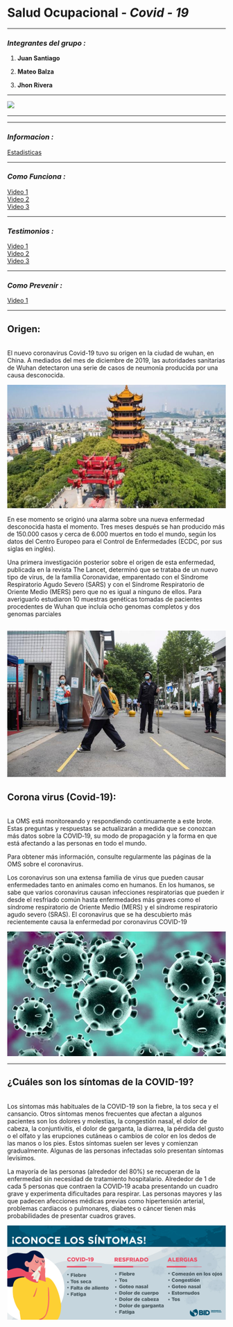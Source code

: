 # Salud Ocupacional - _Covid - 19_

***

### _Integrantes del grupo :_

1. **Juan Santiago**

1. **Mateo Balza**

1. **Jhon Rivera**

***

![](https://cdn.aarp.net/content/dam/aarp/health/conditions_treatments/2020/02/1140-corona-virus-image-esp.imgcache.rev8d27c5f734653f4c44d2796922cf7794.jpg)

----

***
### _Informacion :_
[Estadisticas](https://news.google.com/covid19/map?hl=es-419&mid=/m/01ls2&gl=CO&ceid=CO:es-419)

***

### _Como Funciona :_                                                       
[Video 1](https://www.youtube.com/watch?v=GU67Z63wOJ4)<br>
[Video 2](https://www.youtube.com/watch?v=xafPqcy3lwk)<br>
[Video 3](https://www.youtube.com/watch?v=FrlpMx0Kzfw)

***

### _Testimonios :_
[Video 1](https://www.youtube.com/watch?v=uv8BlsdtP6Y)<br>
[Video 2](https://www.youtube.com/watch?v=iaLrlfAZrOA)<br>
[Video 3](https://www.youtube.com/watch?v=DrIy5fHtSO0)

***

### _Como Prevenir :_
[Video 1](https://www.youtube.com/watch?v=UbfJIx0nQ7A)

***
## **Origen:**
<br>
El nuevo coronavirus Covid-19 tuvo su origen en la ciudad de wuhan, en China. A mediados del mes de diciembre de 2019, las autoridades sanitarias de Wuhan detectaron una serie de casos de neumonía producida por una causa desconocida.

![](/Imagenes/imagen4.jpg)

En ese momento se originó una alarma sobre una nueva enfermedad desconocida hasta el momento. Tres meses después se han producido más de 150.000 casos y cerca de 6.000 muertos en todo el mundo, según los datos del Centro Europeo para el Control de Enfermedades (ECDC, por sus siglas en inglés).


Una primera investigación posterior sobre el origen de esta enfermedad, publicada en la revista The Lancet, determinó que se trataba de un nuevo tipo de virus, de la familia Coronavidae, emparentado con el Síndrome Respiratorio Agudo Severo (SARS) y con el Síndrome Respiratorio de Oriente Medio (MERS) pero que no es igual a ninguno de ellos. Para averiguarlo estudiaron 10 muestras genéticas tomadas de pacientes procedentes de Wuhan que incluía ocho genomas completos y dos genomas parciales

![](/Imagenes/imagen3.jpeg)
----

## **Corona virus (Covid-19):**

<br>La OMS está monitoreando y respondiendo continuamente a este brote. Estas preguntas y respuestas se actualizarán a medida que se conozcan más datos sobre la COVID‑19, su modo de propagación y la forma en que está afectando a las personas en todo el mundo.

Para obtener más información, consulte regularmente las páginas de la OMS sobre el coronavirus.

Los coronavirus son una extensa familia de virus que pueden causar enfermedades tanto en animales como en humanos. En los humanos, se sabe que varios coronavirus causan infecciones respiratorias que pueden ir desde el resfriado común hasta enfermedades más graves como el síndrome respiratorio de Oriente Medio (MERS) y el síndrome respiratorio agudo severo (SRAS). El coronavirus que se ha descubierto más recientemente causa la enfermedad por coronavirus COVID-19

![](/Imagenes/imagen1.jpg)

---

## **¿Cuáles son los síntomas de la COVID-19?**
<br>Los síntomas más habituales de la COVID-19 son la fiebre, la tos seca y el cansancio. Otros síntomas menos frecuentes que afectan a algunos pacientes son los dolores y molestias, la congestión nasal, el dolor de cabeza, la conjuntivitis, el dolor de garganta, la diarrea, la pérdida del gusto o el olfato y las erupciones cutáneas o cambios de color en los dedos de las manos o los pies. Estos síntomas suelen ser leves y comienzan gradualmente. Algunas de las personas infectadas solo presentan síntomas levísimos.

La mayoría de las personas (alrededor del 80%) se recuperan de la enfermedad sin necesidad de tratamiento hospitalario. Alrededor de 1 de cada 5 personas que contraen la COVID‑19 acaba presentando un cuadro grave y experimenta dificultades para respirar. Las personas mayores y las que padecen afecciones médicas previas como hipertensión arterial, problemas cardiacos o pulmonares, diabetes o cáncer tienen más probabilidades de presentar cuadros graves.

![](/Imagenes/imagen2.png)
